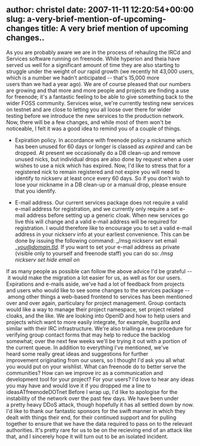author: christel
date: 2007-11-11 12:20:54+00:00
slug: a-very-brief-mention-of-upcoming-changes
title: A very brief mention of upcoming changes..
---

As you are probably aware we are in the process of rehauling the IRCd and Services software running on freenode. While hyperion and theia have served us well for a significant amount of time they are also starting to struggle under the weight of our rapid growth (we recently hit 43,000 users, which is a number we hadn't anticipated -- that's 15,000 more users than we had a year ago).
We are of course pleased that our numbers are growing and that more and more people and projects are finding a use for freenode; it's a fantastic feeling to be able to give something back to the wider FOSS community.
Services wise, we're currently testing new services on testnet and are close to letting you all loose over there for wider testing before we introduce the new services to the production network. Now, there will be a few changes, and while most of them won't be noticeable, I felt it was a good idea to remind you of a couple of things.



	
  * Expiration policy. In accordance with freenode policy a nickname which has been unused for 60 days or longer is classed as _expired_ and can be dropped. At present we occasionally do a DB clean-up and remove unused nicks, but individual drops are also done by request when a user wishes to use a nick which has expired. Now, I'd like to stress that for a registered nick to remain registered and not expire you will need to identify to nickserv at least once every 60 days. So if you don't wish to lose your nickname in a DB clean-up or a manual drop, please ensure that you identify.

	
  * E-mail address. Our current services package does not require a valid e-mail address for registration, and we currently only require a set e-mail address before setting up a generic cloak. When new services go live this will change and a valid e-mail address will be required for registration. I would therefore like to encourage you to set a valid e-mail address in your nickserv info at your earliest convenience. This can be done by issuing the following command: _/msg nickserv set email _[_you@domain.tld_](mailto:you@domain.tld). If you want to set your e-mail address as private (visible only to yourself and freenode staff) you can do so: _/msg nickserv set hide email on_


If as many people as possible can follow the above advice I'd be grateful -- it would make the migration a lot easier for us, as well as for our users.
Expirations and e-mails aside, we've had a lot of feedback from projects and users who would like to see some changes to the services package -- among other things a web-based frontend to services has been mentioned over and over again, particulary for project management. Group contacts would like a way to manage their project namespace, set project related cloaks, and the like. We are looking into OpenID and how to help users and projects which want to more easily integrate, for example, bugzilla and similar with their IRC infrastructure. We're also trialling a new procedure for verifying group contact forms that may help to reduce the backlog somewhat; over the next few weeks we'll be trying it out with a portion of the current queue.
In addition to everything I've mentioned, we've heard some really great ideas and suggestions for further improvement originating from our users, so I thought I'd ask you all what you would put on your wishlist. What can freenode do to better serve the communities? How can we improve irc as a communication and development tool for your project? For your users? I'd love to hear any ideas you may have and would love it if you dropped me a line to ideasATfreenodeDOTnet
Before I wrap up, I'd like to apologise for the instability of the network over the past few days. We have been under a pretty heavy DDoS attack, though hopefully it has all settled down by now. I'd like to thank our fantastic sponsors for the swift manner in which they dealt with things their end, for their continued support and for pulling together to ensure that we have the data required to pass on to the relevant authorities.
It's pretty rare for us to be on the recieving end of an attack like that, and I sincerely hope it will turn out to be an isolated incident.

